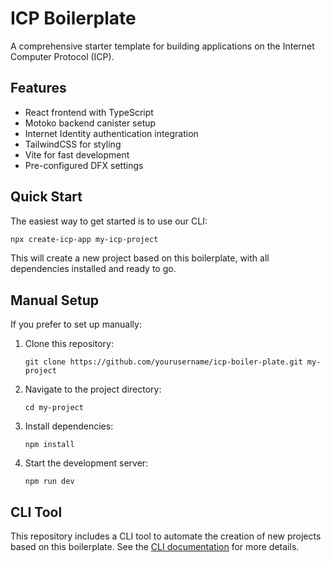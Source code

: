 # ICP Boilerplate

A comprehensive starter template for building applications on the Internet Computer Protocol (ICP).

## Features

- React frontend with TypeScript
- Motoko backend canister setup
- Internet Identity authentication integration
- TailwindCSS for styling
- Vite for fast development
- Pre-configured DFX settings

## Quick Start

The easiest way to get started is to use our CLI:

```bash
npx create-icp-app my-icp-project
```

This will create a new project based on this boilerplate, with all dependencies installed and ready to go.

## Manual Setup

If you prefer to set up manually:

1. Clone this repository:
   ```
   git clone https://github.com/yourusername/icp-boiler-plate.git my-project
   ```

2. Navigate to the project directory:
   ```
   cd my-project
   ```

3. Install dependencies:
   ```
   npm install
   ```

4. Start the development server:
   ```
   npm run dev
   ```

## CLI Tool

This repository includes a CLI tool to automate the creation of new projects based on this boilerplate. See the [CLI documentation](./cli/README.md) for more details.